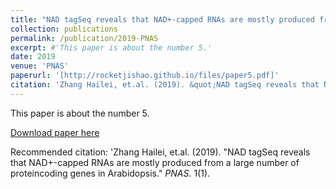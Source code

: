 ```yaml
---
title: "NAD tagSeq reveals that NAD+-capped RNAs are mostly produced from a large number of proteincoding genes in Arabidopsis"
collection: publications
permalink: /publication/2019-PNAS
excerpt: #'This paper is about the number 5.'
date: 2019
venue: 'PNAS'
paperurl: '[http://rocketjishao.github.io/files/paper5.pdf]'
citation: 'Zhang Hailei, et.al. (2019). &quot;NAD tagSeq reveals that NAD+-capped RNAs are mostly produced from a large number of proteincoding genes in Arabidopsis&quot; <i>PNAS</i>. 1(1).'
---
```

This paper is about the number 5.  

[Download paper here](http://rocketjishao.github.io/files/paper5.pdf)

Recommended citation: 'Zhang Hailei, et.al. (2019). "NAD tagSeq reveals that NAD+-capped RNAs are mostly produced from a large number of proteincoding genes in Arabidopsis." <i>PNAS</i>. 1(1).
